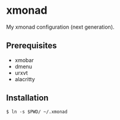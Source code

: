 # xmonad

My xmonad configuration (next generation).

## Prerequisites

* xmobar
* dmenu
* urxvt
* alacritty

## Installation

```
$ ln -s $PWD/ ~/.xmonad
```
